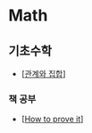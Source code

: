 # Math

## 기초수학

- [[관계와 집합]]

### 책 공부

- [[How to prove it]]

[//begin]: # "Autogenerated link references for markdown compatibility"
[관계와 집합]: 관계와-집합 "관계와 집합"
[How to prove it]: how-to-prove-it "How to Prove It"
[//end]: # "Autogenerated link references"